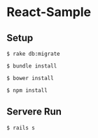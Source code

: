 # React-Sample

## Setup

```
$ rake db:migrate
```

```
$ bundle install
```

```
$ bower install
```

```
$ npm install
```

## Servere Run

```
$ rails s
```
